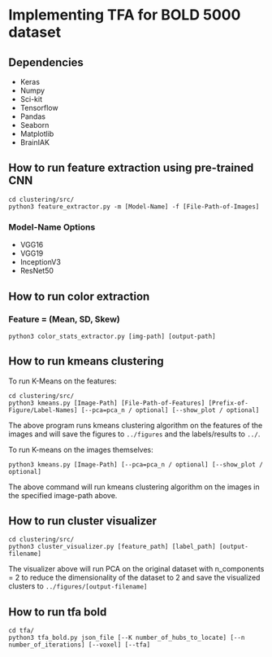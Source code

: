 # Implementing TFA for BOLD 5000 dataset

## Dependencies

* Keras
* Numpy
* Sci-kit
* Tensorflow
* Pandas
* Seaborn
* Matplotlib
* BrainIAK


## How to run feature extraction using pre-trained CNN


```{shell}
cd clustering/src/
python3 feature_extractor.py -m [Model-Name] -f [File-Path-of-Images]
```


### Model-Name Options
* VGG16
* VGG19
* InceptionV3
* ResNet50

## How to run color extraction
### Feature = (Mean, SD, Skew)
```{shell}
python3 color_stats_extractor.py [img-path] [output-path]
```

## How to run kmeans clustering
To run K-Means on the features:
```{shell}
cd clustering/src/
python3 kmeans.py [Image-Path] [File-Path-of-Features] [Prefix-of-Figure/Label-Names] [--pca=pca_n / optional] [--show_plot / optional]
```

The above program runs kmeans clustering algorithm on the features of the images and will save the figures to `../figures` and the labels/results to `../`.

To run K-means on the images themselves:
```{shell}
python3 kmeans.py [Image-Path] [--pca=pca_n / optional] [--show_plot / optional]
```

The above command will run kmeans clustering algorithm on the images in the specified image-path above.

## How to run cluster visualizer

```{shell}
cd clustering/src/
python3 cluster_visualizer.py [feature_path] [label_path] [output-filename]
```

The visualizer above will run PCA on the original dataset with n_components = 2 to reduce the dimensionality of the dataset to 2 and save the visualized clusters to `../figures/[output-filename]`

## How to run tfa bold
```{shell}
cd tfa/
python3 tfa_bold.py json_file [--K number_of_hubs_to_locate] [--n number_of_iterations] [--voxel] [--tfa]
```
